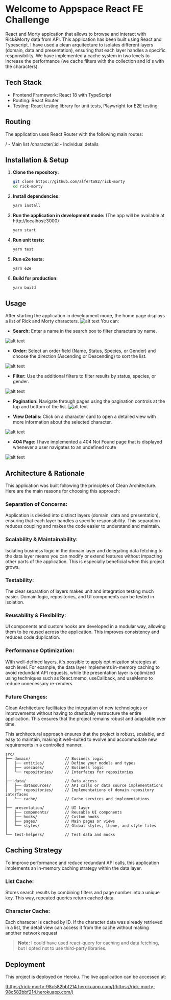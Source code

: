 # Welcome to Appspace React FE Challenge
React and Morty applcation that allows to browse and interact with Rick&Morty data from API. This application has been built using React and Typescript. I have used a clean arquitecture to isolates different layers (domain, data and presentation), ensuring that each layer handles a specific responsibility. We have implemented a cache system in two levels to increase the performance (we cache filters with the collection and id's with the characters).

## Tech Stack
- Frontend Framework: React 18 with TypeScript
- Routing: React Router
- Testing: React testing library for unit tests, Playwright for E2E testing

## Routing
The application uses React Router with the following main routes:

/ - Main list
/character/:id - Individual details

## Installation & Setup

1. **Clone the repository:**

   ```bash
   git clone https://github.com/alferto82/rick-morty
   cd rick-morty
   ```
2. **Install dependencies:**

   ```bash
   yarn install
   ```
3. **Run the application in development mode:**
(The app will be available at http://localhost:3000)
   ```bash
   yarn start
   ```
4. **Run unit tests:**
   ```bash
   yarn test
   ```
5. **Run e2e tests:**
   ```bash
   yarn e2e
   ```
6. **Build for production:**
   ```bash
   yarn build
   ```

## Usage

After starting the application in development mode, the home page displays a list of Rick and Morty characters.
![alt text](./assets/image-4.png)
 You can:

- **Search:** Enter a name in the search box to filter characters by name.

![alt text](./assets/image.png)

- **Order:** Select an order field (Name, Status, Species, or Gender) and choose the direction (Ascending or Descending) to sort the list.

![alt text](./assets/image-1.png)

- **Filter:** Use the additional filters to filter results by status, species, or gender.

![alt text](./assets/image-2.png)

- **Pagination:** Navigate through pages using the pagination controls at the top and bottom of the list.
![alt text](./assets/image-3.png)

- **View Details:** Click on a character card to open a detailed view with more information about the selected character.

![alt text](./assets/image-5.png)

- **404 Page:**
I have implemented a 404 Not Found page that is displayed whenever a user navigates to an undefined route

![alt text](./assets/image-6.png)

## Architecture & Rationale
This application was built following the principles of Clean Architecture. Here are the main reasons for choosing this approach:

### Separation of Concerns:
Application is divided into distinct layers (domain, data and presentation), ensuring that each layer handles a specific responsibility. This separation reduces coupling and makes the code easier to understand and maintain.

### Scalability & Maintainability:
Isolating business logic in the domain layer and delegating data fetching to the data layer means you can modify or extend features without impacting other parts of the application. This is especially beneficial when this project grows.

### Testability:
The clear separation of layers makes unit and integration testing much easier. Domain logic, repositories, and UI components can be tested in isolation.

### Reusability & Flexibility:
UI components and custom hooks are developed in a modular way, allowing them to be reused across the application. This improves consistency and reduces code duplication.

### Performance Optimization:
With well-defined layers, it's possible to apply optimization strategies at each level. For example, the data layer implements in-memory caching to avoid redundant API requests, while the presentation layer is optimized using techniques such as React.memo, useCallback, and useMemo to reduce unnecessary re-renders.

### Future Changes:
Clean Architecture facilitates the integration of new technologies or improvements without having to drastically restructure the entire application. This ensures that the project remains robust and adaptable over time.

This architectural approach ensures that the project is robust, scalable, and easy to maintain, making it well-suited to evolve and accommodate new requirements in a controlled manner.

```
src/
├── domain/               // Business logic
│   ├── entities/         // Define your models and types 
│   ├── usecases/         // Business logic 
│   └── repositories/     // Interfaces for repositories 
│
├── data/                 // Data access
│   ├── datasources/      // API calls or data source implementations 
│   ├── repositories/     // Implementations of domain repository interfaces 
│   └── cache/            // Cache services and implementations 
│
├── presentation/         // UI layer
│   ├── components/       // Reusable UI components 
│   ├── hooks/            // Custom hooks 
│   ├── pages/            // Main pages or views 
│   └── styles/           // Global styles, theme, and style files 
│
└── test-helpers/         // Test data and mocks
```

## Caching Strategy
To improve performance and reduce redundant API calls, this application implements an in-memory caching strategy within the data layer.

### List Cache:
Stores search results by combining filters and page number into a unique key. This way, repeated queries return cached data.

### Character Cache:
Each character is cached by ID. If the character data was already retrieved in a list, the detail view can access it from the cache without making another network request

> **Note:** I could have used react-query for caching and data fetching, but I opted not to use third-party libraries.

## Deployment

This project is deployed on Heroku. The live application can be accessed at:

[https://rick-morty-98c582bbf214.herokuapp.com/](https://rick-morty-98c582bbf214.herokuapp.com/)
